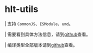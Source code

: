 # hlt-utils
| 支持 `CommonJS`、`ESModule`、`umd`。

| 需要看到具体方法信息，请到[github](https://github.com/hlt-x/hlt-utils-basic)查看。

| 编译类型全部版本请到[github](https://github.com/hlt-x/hlt-utils)查看。
